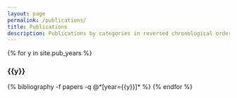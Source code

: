 ```yaml
---
layout: page
permalink: /publications/
title: Publications
description: Publications by categories in reversed chronological order. Generated by jekyll-scholar.
---
```


{% for y in site.pub_years %}
  <h3 class="year">{{y}}</h3>
  {% bibliography -f papers -q @*[year={{y}}]* %}
{% endfor %}
